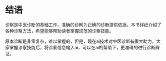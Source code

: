 # 结语

诊察是中医诊断的基础工作，准确的诊察为正确的诊断提供依据。本书详细介绍了各种诊察方法，希望能够帮助读者掌握规范的诊察技能。

原本诊断是非常复杂，难以掌握的，但是，现在ai技术对中医诊断有很大助力。大家掌握诊察技能后，将诊察信息输入ai，可以在ai的帮助下，更准确的进行诊断辨证。


